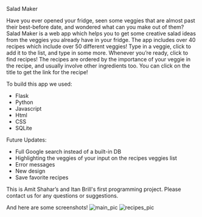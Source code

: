Salad Maker

Have you ever opened your fridge, seen some veggies that are almost past their best-before date, and wondered what can you make out of them?
Salad Maker is a web app which helps you to get some creative salad ideas from the veggies you already have in your fridge.
The app includes over 40 recipes which include over 50 different veggies!
Type in a veggie, click to add it to the list, and type in some more. Whenever you’re ready, click to find recipes! 
The recipes are ordered by the importance of your veggie in the recipe, and usually involve other ingredients too.
You can click on the title to get the link for the recipe!

To build this app we used:
- Flask
- Python
- Javascript
- Html
- CSS
- SQLite

Future Updates:
- Full Google search instead of a built-in DB
- Highlighting the veggies of your input on the recipes veggies list
- Error messages
- New design
- Save favorite recipes

This is Amit Shahar’s and Itan Brill's first programming project.
Please contact us for any questions or suggestions. 

And here are some screenshots!
![main_pic](https://user-images.githubusercontent.com/71923695/99655969-004c5c80-2a65-11eb-96bc-af98d216efc7.jpg)
![recipes_pic](https://user-images.githubusercontent.com/71923695/99655977-017d8980-2a65-11eb-9577-1d3956bc1009.jpg)
